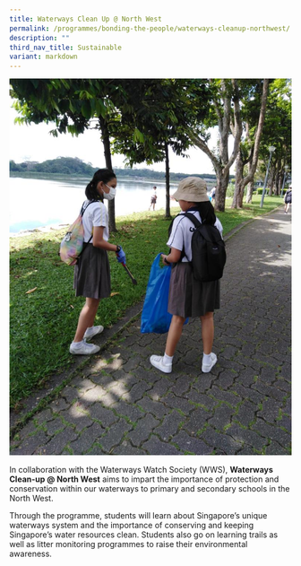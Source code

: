 ```yaml
---
title: Waterways Clean Up @ North West
permalink: /programmes/bonding-the-people/waterways-cleanup-northwest/
description: ""
third_nav_title: Sustainable
variant: markdown
---
```

![](/images/Programmes/Green%20Living/Waterways%20Clean%20Up.jpg)

In collaboration with the Waterways Watch Society (WWS), **Waterways Clean-up @ North West** aims to impart the importance of protection and conservation within our waterways to primary and secondary schools in the North West.

Through the programme, students will learn about Singapore’s unique waterways system and the importance of conserving and keeping Singapore’s water resources clean. Students also go on learning trails as well as litter monitoring programmes to raise their environmental awareness. 